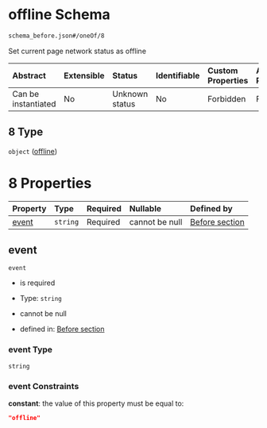 # offline Schema

```txt
schema_before.json#/oneOf/8
```

Set current page network status as offline

| Abstract            | Extensible | Status         | Identifiable | Custom Properties | Additional Properties | Access Restrictions | Defined In                                                                        |
| :------------------ | :--------- | :------------- | :----------- | :---------------- | :-------------------- | :------------------ | :-------------------------------------------------------------------------------- |
| Can be instantiated | No         | Unknown status | No           | Forbidden         | Forbidden             | none                | [schema\_before.json\*](../lib/schemas/schema_before.json "open original schema") |

## 8 Type

`object` ([offline](schema_before-oneof-offline.md))

# 8 Properties

| Property        | Type     | Required | Nullable       | Defined by                                                                                                       |
| :-------------- | :------- | :------- | :------------- | :--------------------------------------------------------------------------------------------------------------- |
| [event](#event) | `string` | Required | cannot be null | [Before section](schema_before-oneof-offline-properties-event.md "schema_before.json#/oneOf/8/properties/event") |

## event



`event`

*   is required

*   Type: `string`

*   cannot be null

*   defined in: [Before section](schema_before-oneof-offline-properties-event.md "schema_before.json#/oneOf/8/properties/event")

### event Type

`string`

### event Constraints

**constant**: the value of this property must be equal to:

```json
"offline"
```
